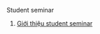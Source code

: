 Student seminar

1. [Giới thiệu student seminar](https://github.com/taka-student-meeting/reading_seminar/wiki/N%E1%BB%99i-dung-student-meeting)
